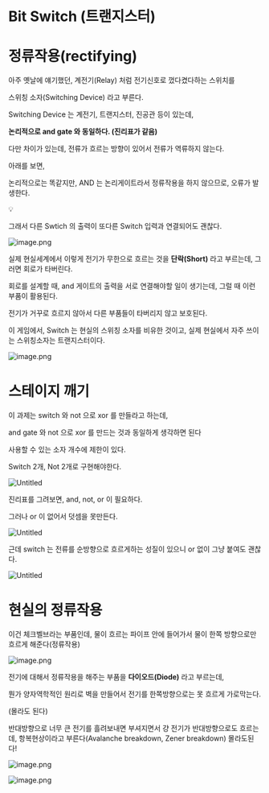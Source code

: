 # Bit Switch (트랜지스터)

# 정류작용(rectifying)

아주 옛날에 얘기했던, 계전기(Relay) 처럼 전기신호로 껐다켰다하는 스위치를

스위칭 소자(Switching Device) 라고 부른다.

Switching Device 는 계전기, 트랜지스터, 진공관 등이 있는데,

**논리적으로 and gate 와 동일하다. (진리표가 같음)**

다만 차이가 있는데, 전류가 흐르는 방향이 있어서 전류가 역류하지 않는다.

아래를 보면,

논리적으로는 똑같지만, AND 는 논리게이트라서 정류작용을 하지 않으므로, 오류가 발생한다.

<aside>
💡

그래서 다른 Swtich 의 출력이 또다른 Switch 입력과 연결되어도 괜찮다. 

</aside>

![image.png](Bit%20Switch%20(%E1%84%90%E1%85%B3%E1%84%85%E1%85%A2%E1%86%AB%E1%84%8C%E1%85%B5%E1%84%89%E1%85%B3%E1%84%90%E1%85%A5)%201bc80ae0869c81279a8ceade56e321a1/image.png)

실제 현실세계에서 이렇게 전기가 무한으로 흐르는 것을 **단락(Short)** 라고 부르는데, 그러면 회로가 타버린다.

회로를 설계할 때, and 게이트의 출력을 서로 연결해야할 일이 생기는데, 그럴 때 이런 부품이 활용된다.

전기가 거꾸로 흐르지 않아서 다른 부품들이 타버리지 않고 보호된다.

이 게임에서, Switch 는 현실의 스위칭 소자를 비유한 것이고, 실제 현실에서 자주 쓰이는 스위칭소자는 트랜지스터이다.

![image.png](Bit%20Switch%20(%E1%84%90%E1%85%B3%E1%84%85%E1%85%A2%E1%86%AB%E1%84%8C%E1%85%B5%E1%84%89%E1%85%B3%E1%84%90%E1%85%A5)%201bc80ae0869c81279a8ceade56e321a1/image%201.png)

# 스테이지 깨기

이 과제는 switch 와 not 으로 xor 를 만들라고 하는데,

and gate 와 not 으로 xor 를 만드는 것과 동일하게 생각하면 된다

사용할 수 있는 소자 개수에 제한이 있다. 

Switch 2개, Not 2개로 구현해야한다. 

![Untitled](Bit%20Switch%20(%E1%84%90%E1%85%B3%E1%84%85%E1%85%A2%E1%86%AB%E1%84%8C%E1%85%B5%E1%84%89%E1%85%B3%E1%84%90%E1%85%A5)%201bc80ae0869c81279a8ceade56e321a1/Untitled.png)

진리표를 그려보면, and, not, or 이 필요하다.

그러나 or 이 없어서 덧셈을 못만든다.

![Untitled](Bit%20Switch%20(%E1%84%90%E1%85%B3%E1%84%85%E1%85%A2%E1%86%AB%E1%84%8C%E1%85%B5%E1%84%89%E1%85%B3%E1%84%90%E1%85%A5)%201bc80ae0869c81279a8ceade56e321a1/Untitled%201.png)

근데 switch 는 전류를 순방향으로 흐르게하는 성질이 있으니 or 없이 그냥 붙여도 괜찮다.

![Untitled](Bit%20Switch%20(%E1%84%90%E1%85%B3%E1%84%85%E1%85%A2%E1%86%AB%E1%84%8C%E1%85%B5%E1%84%89%E1%85%B3%E1%84%90%E1%85%A5)%201bc80ae0869c81279a8ceade56e321a1/Untitled%202.png)

# 현실의 정류작용

이건 체크벨브라는 부품인데, 물이 흐르는 파이프 안에 들어가서 물이 한쪽 방향으로만 흐르게 해준다(정류작용)

![image.png](Bit%20Switch%20(%E1%84%90%E1%85%B3%E1%84%85%E1%85%A2%E1%86%AB%E1%84%8C%E1%85%B5%E1%84%89%E1%85%B3%E1%84%90%E1%85%A5)%201bc80ae0869c81279a8ceade56e321a1/image%202.png)

전기에 대해서 정류작용을 해주는 부품을 **다이오드(Diode)** 라고 부르는데,

뭔가 양자역학적인 원리로 벽을 만들어서 전기를 한쪽방향으로는 못 흐르게 가로막는다.

(몰라도 된다)

반대방향으로 너무 큰 전기를 흘려보내면 부셔지면서 걍 전기가 반대방향으로도 흐르는데, 항복현상이라고 부른다(Avalanche breakdown, Zener breakdown) 몰라도된다!

![image.png](Bit%20Switch%20(%E1%84%90%E1%85%B3%E1%84%85%E1%85%A2%E1%86%AB%E1%84%8C%E1%85%B5%E1%84%89%E1%85%B3%E1%84%90%E1%85%A5)%201bc80ae0869c81279a8ceade56e321a1/image%203.png)

![image.png](Bit%20Switch%20(%E1%84%90%E1%85%B3%E1%84%85%E1%85%A2%E1%86%AB%E1%84%8C%E1%85%B5%E1%84%89%E1%85%B3%E1%84%90%E1%85%A5)%201bc80ae0869c81279a8ceade56e321a1/image%204.png)